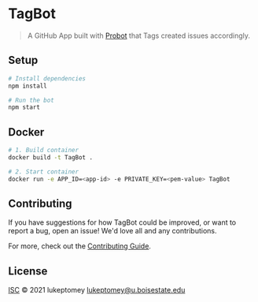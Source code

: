# TagBot

> A GitHub App built with [Probot](https://github.com/probot/probot) that Tags created issues accordingly.

## Setup

```sh
# Install dependencies
npm install

# Run the bot
npm start
```

## Docker

```sh
# 1. Build container
docker build -t TagBot .

# 2. Start container
docker run -e APP_ID=<app-id> -e PRIVATE_KEY=<pem-value> TagBot
```

## Contributing

If you have suggestions for how TagBot could be improved, or want to report a bug, open an issue! We'd love all and any contributions.

For more, check out the [Contributing Guide](CONTRIBUTING.md).

## License

[ISC](LICENSE) © 2021 lukeptomey <lukeptomey@u.boisestate.edu>
